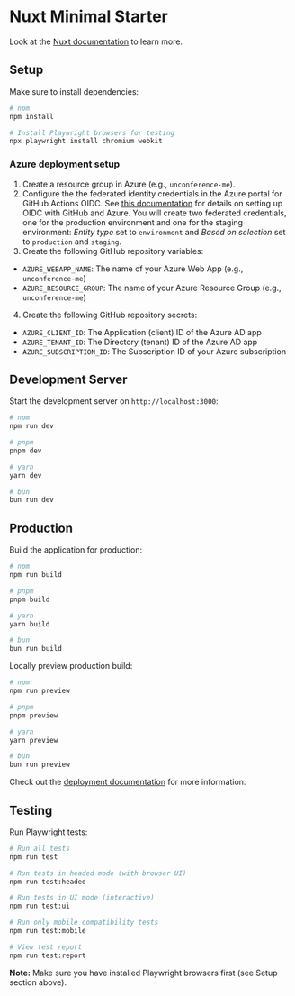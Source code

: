 # Nuxt Minimal Starter

Look at the [Nuxt documentation](https://nuxt.com/docs/getting-started/introduction) to learn more.

## Setup

Make sure to install dependencies:

```bash
# npm
npm install

# Install Playwright browsers for testing
npx playwright install chromium webkit
```

### Azure deployment setup
1. Create a resource group in Azure (e.g., `unconference-me`).
2. Configure the the federated identity credentials in the Azure portal for GitHub Actions OIDC. See [this documentation](https://learn.microsoft.com/en-us/azure/developer/github/connect-from-azure-openid-connect) for details on setting up OIDC with GitHub and Azure. You will create two federated credentials, one for the production environment and one for the staging environment: *Entity type* set to `environment` and *Based on selection* set to `production` and `staging`.
3. Create the following GitHub repository variables:
  - `AZURE_WEBAPP_NAME`: The name of your Azure Web App (e.g., `unconference-me`)
  - `AZURE_RESOURCE_GROUP`: The name of your Azure Resource Group (e.g., `unconference-me`)
4. Create the following GitHub repository secrets:
  - `AZURE_CLIENT_ID`: The Application (client) ID of the Azure AD app
  - `AZURE_TENANT_ID`: The Directory (tenant) ID of the Azure AD app
  - `AZURE_SUBSCRIPTION_ID`: The Subscription ID of your Azure subscription


## Development Server

Start the development server on `http://localhost:3000`:

```bash
# npm
npm run dev

# pnpm
pnpm dev

# yarn
yarn dev

# bun
bun run dev
```

## Production

Build the application for production:

```bash
# npm
npm run build

# pnpm
pnpm build

# yarn
yarn build

# bun
bun run build
```

Locally preview production build:

```bash
# npm
npm run preview

# pnpm
pnpm preview

# yarn
yarn preview

# bun
bun run preview
```

Check out the [deployment documentation](https://nuxt.com/docs/getting-started/deployment) for more information.

## Testing

Run Playwright tests:

```bash
# Run all tests
npm run test

# Run tests in headed mode (with browser UI)
npm run test:headed

# Run tests in UI mode (interactive)
npm run test:ui

# Run only mobile compatibility tests
npm run test:mobile

# View test report
npm run test:report
```

**Note:** Make sure you have installed Playwright browsers first (see Setup section above).
